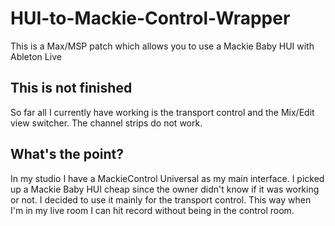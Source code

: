 # HUI-to-Mackie-Control-Wrapper
This is a Max/MSP patch which allows you to use a Mackie Baby HUI with Ableton Live

## This is not finished
So far all I currently have working is the transport control and the Mix/Edit view switcher.
The channel strips do not work.

## What's the point?
In my studio I have a MackieControl Universal as my main interface. I picked up a Mackie Baby HUI cheap since the owner didn't know if it was working or not.
I decided to use it mainly for the transport control. This way when I'm in my live room I can hit record without being in the control room.
